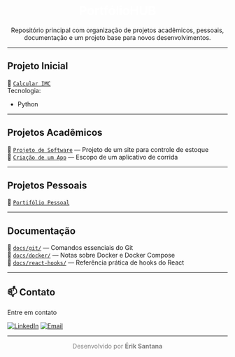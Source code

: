 <!-- README com tema dark organizado por categorias e contatos -->

<h1 align="center" style="color:#ffffff;">
   PortfólioHUB
</h1>



<p align="center">
  Repositório principal com organização de projetos acadêmicos, pessoais, documentação e um projeto base para novos desenvolvimentos.
</p>

---

##  Projeto Inicial



📁 [`Calcular IMC`](https://colab.research.google.com/drive/14xMzhXYXxcESb8xoFritPZqs29MSlHyf)  
 Tecnologia:
- Python


---

##  Projetos Acadêmicos

📁 [`Projeto de Software`](https://www.canva.com/design/DAGkub4ZD-4/jyzYBsFLqv92bAZ_iGwfFw/edit?utm_content=DAGkub4ZD-4&utm_campaign=designshare&utm_medium=link2&utm_source=sharebutton) — Projeto de um site para controle de estoque  
📁 [`Criação de um App`](https://www.canva.com/design/DAGgIMuMGkw/U2qL9MMzHEg1w6ZoEoDEjw/edit?utm_content=DAGgIMuMGkw&utm_campaign=designshare&utm_medium=link2&utm_source=sharebutton) — Escopo de um aplicativo de corrida  

---

##  Projetos Pessoais

📁 [`Portifólio Pessoal`](./meu-portifolio)


---

##  Documentação

📁 [`docs/git/`](./docs/git) — Comandos essenciais do Git  
📁 [`docs/docker/`](./docs/docker) — Notas sobre Docker e Docker Compose  
📁 [`docs/react-hooks/`](./docs/react-hooks) — Referência prática de hooks do React

---








## 📫 Contato

Entre em contato

[![LinkedIn](https://img.shields.io/badge/LinkedIn-Perfil-0077B5?style=flat-square&logo=linkedin&logoColor=white)](https://www.linkedin.com/in/seu-perfil)
[![Email](https://img.shields.io/badge/Email-Envie%20um%20email-D14836?style=flat-square&logo=gmail&logoColor=white)](email:eriksantanadasilva0507@gmail.com)

---





<p align="center" style="color:gray">
  Desenvolvido por <strong>Érik Santana</strong> 
</p>


